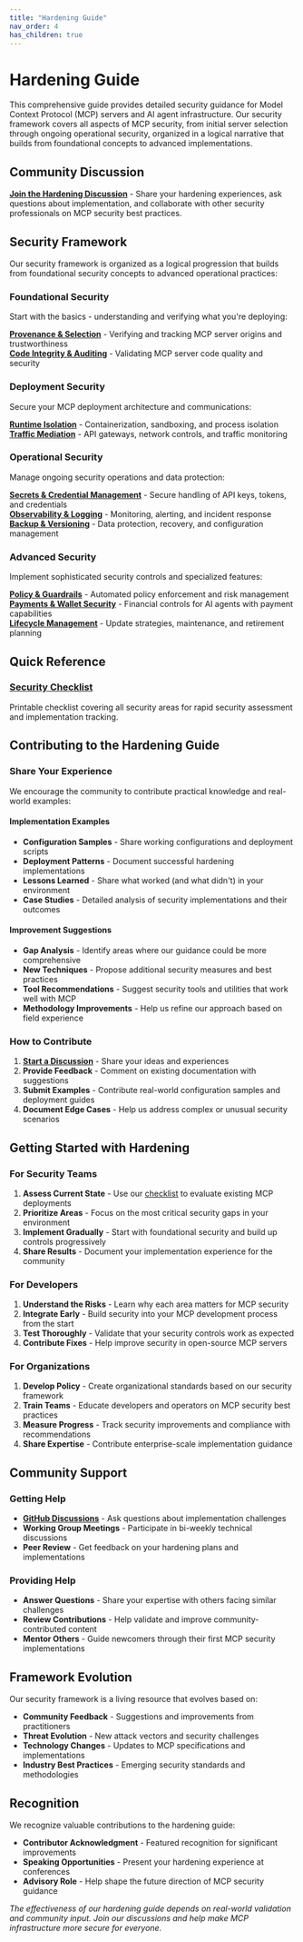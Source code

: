 ```yaml
---
title: "Hardening Guide"
nav_order: 4
has_children: true
---
```


# Hardening Guide

This comprehensive guide provides detailed security guidance for Model Context Protocol (MCP) servers and AI agent infrastructure. Our security framework covers all aspects of MCP security, from initial server selection through ongoing operational security, organized in a logical narrative that builds from foundational concepts to advanced implementations.

## Community Discussion

**[Join the Hardening Discussion](https://github.com/orgs/ModelContextProtocol-Security/discussions)** - Share your hardening experiences, ask questions about implementation, and collaborate with other security professionals on MCP security best practices.

## Security Framework

Our security framework is organized as a logical progression that builds from foundational security concepts to advanced operational practices:

### Foundational Security
Start with the basics - understanding and verifying what you're deploying:

**[Provenance & Selection](provenance-selection.md)** - Verifying and tracking MCP server origins and trustworthiness  
**[Code Integrity & Auditing](code-integrity-auditing.md)** - Validating MCP server code quality and security

### Deployment Security
Secure your MCP deployment architecture and communications:

**[Runtime Isolation](runtime-isolation.md)** - Containerization, sandboxing, and process isolation  
**[Traffic Mediation](traffic-mediation.md)** - API gateways, network controls, and traffic monitoring

### Operational Security
Manage ongoing security operations and data protection:

**[Secrets & Credential Management](secrets-management.md)** - Secure handling of API keys, tokens, and credentials  
**[Observability & Logging](observability-logging.md)** - Monitoring, alerting, and incident response  
**[Backup & Versioning](backup-versioning.md)** - Data protection, recovery, and configuration management

### Advanced Security
Implement sophisticated security controls and specialized features:

**[Policy & Guardrails](policy-guardrails.md)** - Automated policy enforcement and risk management  
**[Payments & Wallet Security](payments-wallets.md)** - Financial controls for AI agents with payment capabilities  
**[Lifecycle Management](lifecycle-management.md)** - Update strategies, maintenance, and retirement planning

## Quick Reference

### [Security Checklist](checklist.md)
Printable checklist covering all security areas for rapid security assessment and implementation tracking.

## Contributing to the Hardening Guide

### Share Your Experience
We encourage the community to contribute practical knowledge and real-world examples:

#### Implementation Examples
- **Configuration Samples** - Share working configurations and deployment scripts
- **Deployment Patterns** - Document successful hardening implementations
- **Lessons Learned** - Share what worked (and what didn't) in your environment
- **Case Studies** - Detailed analysis of security implementations and their outcomes

#### Improvement Suggestions
- **Gap Analysis** - Identify areas where our guidance could be more comprehensive
- **New Techniques** - Propose additional security measures and best practices
- **Tool Recommendations** - Suggest security tools and utilities that work well with MCP
- **Methodology Improvements** - Help us refine our approach based on field experience

### How to Contribute

1. **[Start a Discussion](https://github.com/orgs/ModelContextProtocol-Security/discussions)** - Share your ideas and experiences
2. **Provide Feedback** - Comment on existing documentation with suggestions
3. **Submit Examples** - Contribute real-world configuration samples and deployment guides
4. **Document Edge Cases** - Help us address complex or unusual security scenarios

## Getting Started with Hardening

### For Security Teams
1. **Assess Current State** - Use our [checklist](checklist.md) to evaluate existing MCP deployments
2. **Prioritize Areas** - Focus on the most critical security gaps in your environment
3. **Implement Gradually** - Start with foundational security and build up controls progressively
4. **Share Results** - Document your implementation experience for the community

### For Developers
1. **Understand the Risks** - Learn why each area matters for MCP security
2. **Integrate Early** - Build security into your MCP development process from the start
3. **Test Thoroughly** - Validate that your security controls work as expected
4. **Contribute Fixes** - Help improve security in open-source MCP servers

### For Organizations
1. **Develop Policy** - Create organizational standards based on our security framework
2. **Train Teams** - Educate developers and operators on MCP security best practices
3. **Measure Progress** - Track security improvements and compliance with recommendations
4. **Share Expertise** - Contribute enterprise-scale implementation guidance

## Community Support

### Getting Help
- **[GitHub Discussions](https://github.com/orgs/ModelContextProtocol-Security/discussions)** - Ask questions about implementation challenges
- **Working Group Meetings** - Participate in bi-weekly technical discussions
- **Peer Review** - Get feedback on your hardening plans and implementations

### Providing Help
- **Answer Questions** - Share your expertise with others facing similar challenges
- **Review Contributions** - Help validate and improve community-contributed content
- **Mentor Others** - Guide newcomers through their first MCP security implementations

## Framework Evolution

Our security framework is a living resource that evolves based on:
- **Community Feedback** - Suggestions and improvements from practitioners
- **Threat Evolution** - New attack vectors and security challenges
- **Technology Changes** - Updates to MCP specifications and implementations
- **Industry Best Practices** - Emerging security standards and methodologies

## Recognition

We recognize valuable contributions to the hardening guide:
- **Contributor Acknowledgment** - Featured recognition for significant improvements
- **Speaking Opportunities** - Present your hardening experience at conferences
- **Advisory Role** - Help shape the future direction of MCP security guidance

*The effectiveness of our hardening guide depends on real-world validation and community input. Join our discussions and help make MCP infrastructure more secure for everyone.*
